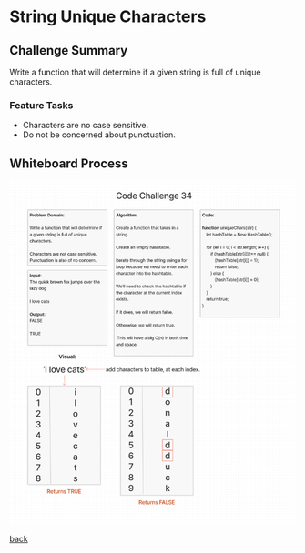 # String Unique Characters

## Challenge Summary

Write a function that will determine if a given string is full of unique characters.

### Feature Tasks

- Characters are no case sensitive.
- Do not be concerned about punctuation.

## Whiteboard Process

![Unique Characters](./unique-chars.png)

[back](../README.md)
